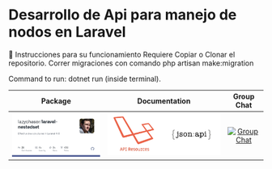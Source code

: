 # Desarrollo de Api para manejo de nodos en Laravel


🔨 Instrucciones para su funcionamiento
Requiere Copiar o Clonar el repositorio.
Correr migraciones con comando 
    php artisan make:migration


Command to run: dotnet run (inside terminal).

|Package|Documentation|Group Chat|
|:-----:|:-----------:|:--------:|
| [![package](resources/image/packe-laravel.png)](https://github.com/lazychaser/laravel-nestedset) | [![documentations](resources/image/api-laravel.png)](https://laravel.com/docs/9.x/eloquent-resources) | [![Group Chat](docs/logo-chat.jpg)](https://t.me/joinchat/B35YY0QbLfd034CFnvCtCA) |